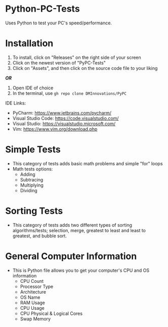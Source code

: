 # Python-PC-Tests
Uses Python to test your PC's speed/performance. 

# Installation
1. To install, click on "Releases" on the right side of your screen 
2. Click on the newest version of "PyPC-Tests"
3. Click on "Assets", and then click on the source code file to your liking

___OR___

1. Open IDE of choice
2. In the terminal, use `gh repo clone DMInnovations/PyPC`

IDE Links:
- PyCharm: https://www.jetbrains.com/pycharm/
- Visual Studio Code: https://code.visualstudio.com/
- Visual Studio: https://visualstudio.microsoft.com/
- Vim: https://www.vim.org/download.php

# Simple Tests
- This category of tests adds basic math problems and simple "for" loops
- Math tests options:
    - Adding
    - Subtracing
    - Multiplying
    - Dividing

# Sorting Tests
- This category of tests adds two different types of sorting algorithms/tests; selection, merge, greatest to least and least to greatest, and bubble sort.

# General Computer Information
- This is Python file allows you to get your computer's CPU and OS information
    - CPU Count
    - Processor Type
    - Architecture
    - OS Name
    - RAM Usage
    - CPU Usage
    - CPU Physical & Logical Cores
    - Swap Memory
